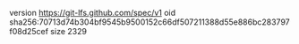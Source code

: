 version https://git-lfs.github.com/spec/v1
oid sha256:70713d74b304bf9545b9500152c66df507211388d55e886bc283797f08d25cef
size 2329
